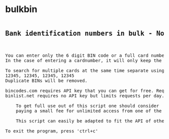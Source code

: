 # bulkbin
<pre>
<h2>Bank identification numbers in bulk - No more captcha codes!</h2>

You can enter only the 6 digit BIN code or a full card number.
In the case of entering a cardnumber, it will only keep the first 6 digits.

To search for multiple cards at the same time separate using comma+space, like so:
12345, 12345, 12345, 12345 
Duplicate BINs will be removed.

bincodes.com requires API key that you can get for free. Requests limited to 20 per day.
binlist.net requires no API key but limits requests per day.

    To get full use out of this script one should consider 
    paying a small fee for unlimited access from one of the above BIN database website.
  
    This script can easily be adapted to fit the API of other BIN websites.

To exit the program, press 'ctrl+c'
</pre>
